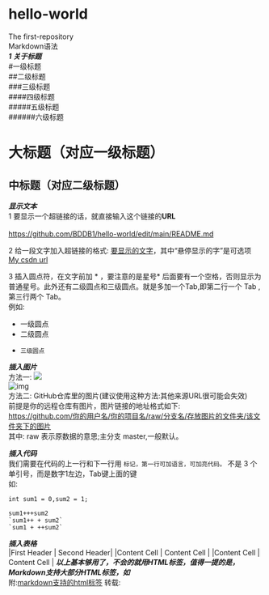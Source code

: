 # hello-world
The first-repository  
Markdown语法<br>
***1 关于标题***  
#一级标题  
##二级标题  
###三级标题  
####四级标题  
#####五级标题  
######六级标题  

大标题（对应一级标题）
========
中标题（对应二级标题）
---------  

***显示文本***  
1 要显示一个超链接的话，就直接输入这个链接的**URL**<br>  
https://github.com/BDDB1/hello-world/edit/main/README.md
>
2 给一段文字加入超链接的格式: [要显示的文字](链接的地址"悬停显示的字")，其中“悬停显示的字”是可选项 
[My csdn url](https://blog.csdn.net/hold_the_key?type=blog"承诺$枷锁csdn博客地址")
>
3 插入圆点符，在文字前加 * ，要注意的是星号* 后面要有一个空格，否则显示为普通星号。此外还有二级圆点和三级圆点。就是多加一个Tab,即第二行一个 Tab ,第三行两个 Tab。  
例如:  
* 一级圆点  
*    二级圆点  
*     三级圆点  

***插入图片***  
方法一: ![](图片链接的地址"悬停显示的字")  
![img](D:\img1.jpg)  
方法二: GitHub仓库里的图片(建议使用这种方法:其他来源URL很可能会失效)  
前提是你的远程仓库有图片，图片链接的地址格式如下:  
https://github.com/你的用户名/你的项目名/raw/分支名/存放图片的文件夹/该文件夹下的图片  
其中: raw 表示原数据的意思;主分支 master,一般默认。  

***插入代码***  
我们需要在代码的上一行和下一行用 ``` 标记，第一行可加语言，可加亮代码。 ``` 不是 3 个单引号，而是数字1左边，Tab键上面的键  
如:  
```
int sum1 = 0,sum2 = 1;

sum1+++sum2
`sum1++ + sum2`
`sum1 + ++sum2`  
```

***插入表格***  
|First Header | Second Header|
|Content Cell | Content Cell |
|Content Cell | Content Cell |
***以上基本够用了，不会的就用HTML标签，值得一提的是，Markdown支持大部分HTML标签，如<br>***
附:[markdown支持的html标签](https://github.com/github/markup/tree/master#readme)
转载:[](https://www.cnblogs.com/jingwhale/p/4223657.html)
